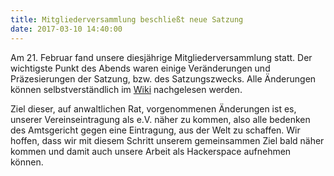 ```yaml
---
title: Mitgliederversammlung beschließt neue Satzung
date: 2017-03-10 14:40:00
---
```

Am 21. Februar fand unsere diesjährige Mitgliederversammlung statt. Der wichtigste Punkt des Abends waren einige Veränderungen und Präzesierungen der Satzung, bzw. des Satzungszwecks. Alle Änderungen können selbstverständlich im <a href="https://wiki.westwoodlabs.de/index.php?title=Satzung&type=revision&diff=53&oldid=13">Wiki</a> nachgelesen werden. 

Ziel dieser, auf anwaltlichen Rat, vorgenommenen Änderungen ist es, unserer Vereinseintragung als e.V. näher zu kommen, also alle bedenken des Amtsgericht gegen eine Eintragung, aus der Welt zu schaffen. Wir hoffen, dass wir mit diesem Schritt unserem gemeinsammen Ziel bald näher kommen und damit auch unsere Arbeit als Hackerspace aufnehmen können. 